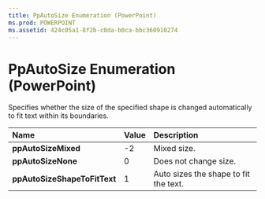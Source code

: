 ```yaml
---
title: PpAutoSize Enumeration (PowerPoint)
ms.prod: POWERPOINT
ms.assetid: 424c05a1-8f2b-c0da-b0ca-bbc360910274
---
```



# PpAutoSize Enumeration (PowerPoint)

Specifies whether the size of the specified shape is changed automatically to fit text within its boundaries. 



|**Name**|**Value**|**Description**|
|:-----|:-----|:-----|
|**ppAutoSizeMixed**|-2|Mixed size.|
|**ppAutoSizeNone**|0|Does not change size.|
|**ppAutoSizeShapeToFitText**|1|Auto sizes the shape to fit the text.|

